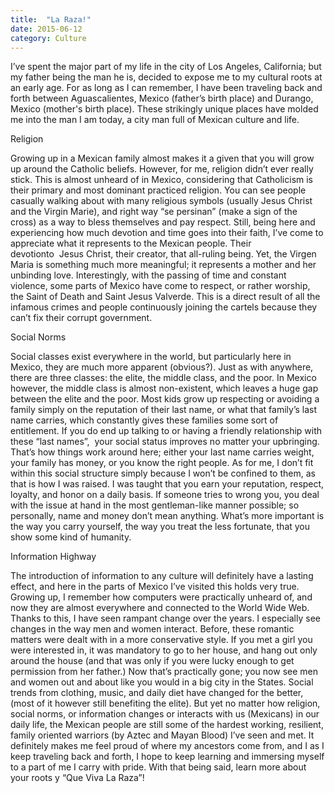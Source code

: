 ```yaml
---
title:  "La Raza!"
date: 2015-06-12
category: Culture
---
```

I’ve spent the major part of my life in the city of Los Angeles, California; but my father being the man he is, decided to expose me to my cultural roots at an early age. For as long as I can remember, I have been traveling back and forth between Aguascalientes, Mexico (father’s birth place) and Durango, Mexico (mother's birth place). These strikingly unique places have molded me into the man I am today, a city man full of Mexican culture and life.

Religion


Growing up in a Mexican family almost makes it a given that you will grow up around the Catholic beliefs. However, for me, religion didn’t ever really stick. This is almost unheard of in Mexico, considering that Catholicism is their primary and most dominant practiced religion. You can see people casually walking about with many religious symbols (usually Jesus Christ and the Virgin Marie), and right way “se persinan” (make a sign of the cross) as a way to bless themselves and pay respect. Still, being here and experiencing how much devotion and time goes into their faith, I’ve come to appreciate what it represents to the Mexican people. Their devotionto  Jesus Christ, their creator, that all-ruling being. Yet, the Virgen Maria is something much more meaningful; it represents a mother and her unbinding love. Interestingly, with the passing of time and constant violence, some parts of Mexico have come to respect, or rather worship, the Saint of Death and Saint Jesus Valverde. This is a direct result of all the infamous crimes and people continuously joining the cartels because they can’t fix their corrupt government.

Social Norms


Social classes exist everywhere in the world, but particularly here in Mexico, they are much more apparent (obvious?). Just as with anywhere, there are three classes: the elite, the middle class, and the poor. In Mexico however, the middle class is almost non-existent, which leaves a huge gap between the elite and the poor. Most kids grow up respecting or avoiding a family simply on the reputation of their last name, or what that family’s last name carries, which constantly gives these families some sort of entitlement. If you do end up talking to or having a friendly relationship with these “last names”,  your social status improves no matter your upbringing. That’s how things work around here; either your last name carries weight, your family has money, or you know the right people. As for me, I don’t fit within this social structure simply because I won’t be confined to them, as that is how I was raised. I was taught that you earn your reputation, respect, loyalty, and honor on a daily basis. If someone tries to wrong you, you deal with the issue at hand in the most gentleman-like manner possible; so personally, name and money don’t mean anything. What’s more important is the way you carry yourself, the way you treat the less fortunate, that you show some kind of humanity. 

Information Highway


The introduction of information to any culture will definitely have a lasting effect, and here in the parts of Mexico I’ve visited this holds very true. Growing up, I remember how computers were practically unheard of, and now they are almost everywhere and connected to the World Wide Web. Thanks to this, I have seen rampant change over the years. I especially see changes in the way men and women interact. Before, these romantic matters were dealt with in a more conservative style. If you met a girl you were interested in, it was mandatory to go to her house, and hang out only around the house (and that was only if you were lucky enough to get permission from her father.) Now that’s practically gone; you now see men and women out and about like you would in a big city in the States. Social trends from clothing, music, and daily diet have changed for the better, (most of it however still benefiting the elite). But yet no matter how religion, social norms, or information changes or interacts with us (Mexicans) in our daily life, the Mexican people are still some of the hardest working, resilient, family oriented warriors (by Aztec and Mayan Blood) I’ve seen and met. It definitely makes me feel proud of where my ancestors come from, and I as I keep traveling back and forth, I hope to keep learning and immersing myself to a part of me I carry with pride. With that being said, learn more about your roots y “Que Viva La Raza”!
